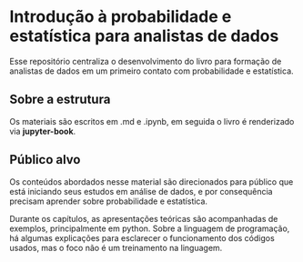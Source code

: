 # Introdução à probabilidade e estatística para analistas de dados

Esse repositório centraliza o desenvolvimento do livro para formação de analistas de dados em um primeiro contato com probabilidade e estatística.

## Sobre a estrutura

Os materiais são escritos em .md e .ipynb, em seguida o livro é renderizado via **jupyter-book**.

## Público alvo

Os conteúdos abordados nesse material são direcionados para público que está iniciando seus estudos em análise de dados, e por consequência precisam aprender sobre probabilidade e estatística.

Durante os capítulos, as apresentações teóricas são acompanhadas de exemplos, principalmente em python. Sobre a linguagem de programação, há algumas explicações para esclarecer o funcionamento dos códigos usados, mas o foco não é um treinamento na linguagem.
